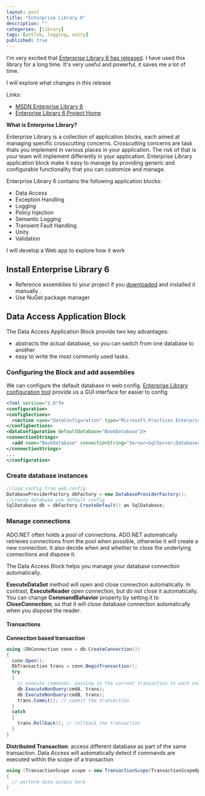 ```yaml
---
layout: post
title: "Enterprise Library 6"
description: ""
categories: [library]
tags: [entlib, logging, unity]
published: true
---
```

I'm very excited that [Enterprise Library 6 has released](http://blogs.msdn.com/b/agile/archive/2013/04/25/just-released-microsoft-enterprise-library-6.aspx). I have used this library for a long time. It's very useful and powerful, it saves me a lot of time.

I will explore what changes in this release

Links:
- [MSDN Enterprise Library 6](http://msdn.microsoft.com/en-US/library/dn169621.aspx)
- [Enterprise Library 6 Project Home](http://entlib.codeplex.com/wikipage?title=EntLib6&referringTitle=Home)

__What is Enterprise Library?__

Enterprise Library is a collection of application blocks, each aimed at managing specific crosscutting concerns. Crosscutting concerns are task thats you implement in various places in your application. The risk of that is your team will implement differently in your application. Enterprise Library application block make it easy to manage by providing generic and configurable functionality that you can customize and manage.

Enterprise Library 6 contains the following application blocks:
- Data Access
- Exception Handling
- Logging
- Policy Injection
- Semantic Logging
- Transient Fault Handling
- Unity
- Validation

I will develop a Web app to explore how it work

## Install Enterprise Library 6
- Reference assemblies to your project if you [downloaded](http://www.microsoft.com/en-us/download/details.aspx?id=38789) and installed it manually .
- Use NuGet package manager

## Data Access Application Block
The Data Access Application Block provide two key advantages: 
- abstracts the actual database, so you can switch from one database to another
- easy to write the most commonly used tasks.

### Configuring the Block and add assemblies
We can configure the default database in web.config. [Enterprise Library configuration tool](http://www.microsoft.com/en-us/download/details.aspx?id=38789) provide us a GUI interface for easier to config

```xml
<?xml version="1.0"?>
<configuration>
<configSections>
  <section name="dataConfiguration" type="Microsoft.Practices.EnterpriseLibrary.Data.Configuration.DatabaseSettings, Microsoft.Practices.EnterpriseLibrary.Data" requirePermission="true"/>
</configSections>
<dataConfiguration defaultDatabase="BookDatabase"/>
<connectionStrings>
  <add name="BookDatabase" connectionString="Server=SqlServer;Database=Book;User Id=sa;Password=Password@123;Connection Timeout=30;" providerName="System.Data.SqlClient" />
</connectionStrings>
...
</configuration>
```
### Create database instances

```csharp
//load config from web.config
DatabaseProviderFactory dbFactory = new DatabaseProviderFactory();
//create database use default config
SqlDatabase db = dbFactory.CreateDefault() as SqlDatabase;            
```

### Manage connections
ADO.NET often holds a pool of connections. ADO.NET automatically retrieves connections from the pool when possible, otherwise it will create a new connection. It also decide when and whether to close the underlying connections and dispose it.

The Data Access Block helps you manage your database connection automatically.

__ExecuteDataSet__ method will open and close connection automatically. In contrast, __ExecuteReader__ open connection, but do not close it automatically. You can change __CommandBahavior__ property by setting it to __CloseConnection__, so that it will close database connection automatically when you dispose the reader.

#### Transactions
__Connection based transaction__

```csharp
using (DbConnection conn = db.CreateConnection())
{
  conn.Open();
  DbTransaction trans = conn.BeginTransaction();
  try
  {
    // execute commands, passing in the current transaction to each one
    db.ExecuteNonQuery(cmdA, trans);
    db.ExecuteNonQuery(cmdB, trans);
    trans.Commit(); // commit the transaction
  }
  catch
  {
    trans.Rollback(); // rollback the transaction
  }
} 
```
__Distributed Transaction__: access different database as part of the same transaction. Data Access will automatically detect if commands are executed within the scope of a transaction

```csharp
using (TransactionScope scope = new TransactionScope(TransactionScopeOption.RequiresNew))
{
  // perform data access here
} 
```




